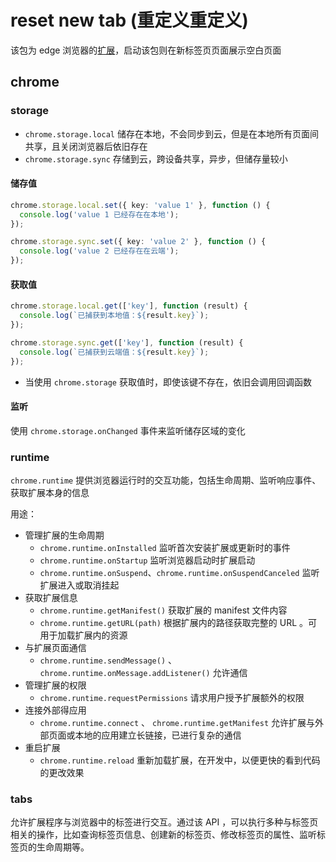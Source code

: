 # reset new tab (重定义重定义)

该包为 edge 浏览器的[扩展](https://learn.microsoft.com/zh-cn/microsoft-edge/extensions-chromium/getting-started/part1-simple-extension?tabs=v3)，启动该包则在新标签页页面展示空白页面

## chrome

### storage

- `chrome.storage.local` 储存在本地，不会同步到云，但是在本地所有页面间共享，且关闭浏览器后依旧存在
- `chrome.storage.sync` 存储到云，跨设备共享，异步，但储存量较小

#### 储存值

```ts
chrome.storage.local.set({ key: 'value 1' }, function () {
  console.log('value 1 已经存在在本地');
});

chrome.storage.sync.set({ key: 'value 2' }, function () {
  console.log('value 2 已经存在在云端');
});
```

#### 获取值

```ts
chrome.storage.local.get(['key'], function (result) {
  console.log(`已捕获到本地值：${result.key}`);
});

chrome.storage.sync.get(['key'], function (result) {
  console.log(`已捕获到云端值：${result.key}`);
});
```

- 当使用 `chrome.storage` 获取值时，即使该键不存在，依旧会调用回调函数

#### 监听

使用 `chrome.storage.onChanged` 事件来监听储存区域的变化

### runtime

`chrome.runtime` 提供浏览器运行时的交互功能，包括生命周期、监听响应事件、获取扩展本身的信息

用途：

- 管理扩展的生命周期
  - `chrome.runtime.onInstalled` 监听首次安装扩展或更新时的事件
  - `chrome.runtime.onStartup` 监听浏览器启动时扩展启动
  - `chrome.runtime.onSuspend`、`chrome.runtime.onSuspendCanceled` 监听扩展进入或取消挂起
- 获取扩展信息
  - `chrome.runtime.getManifest()` 获取扩展的 manifest 文件内容
  - `chrome.runtime.getURL(path)` 根据扩展内的路径获取完整的 URL 。可用于加载扩展内的资源
- 与扩展页面通信
  - `chrome.runtime.sendMessage()` 、`chrome.runtime.onMessage.addListener()` 允许通信
- 管理扩展的权限
  - `chrome.runtime.requestPermissions` 请求用户授予扩展额外的权限
- 连接外部得应用
  - `chrome.runtime.connect` 、 `chrome.runtime.getManifest` 允许扩展与外部页面或本地的应用建立长链接，已进行复杂的通信
- 重启扩展
  - `chrome.runtime.reload` 重新加载扩展，在开发中，以便更快的看到代码的更改效果

### tabs

允许扩展程序与浏览器中的标签进行交互。通过该 API ，可以执行多种与标签页相关的操作，比如查询标签页信息、创建新的标签页、修改标签页的属性、监听标签页的生命周期等。
